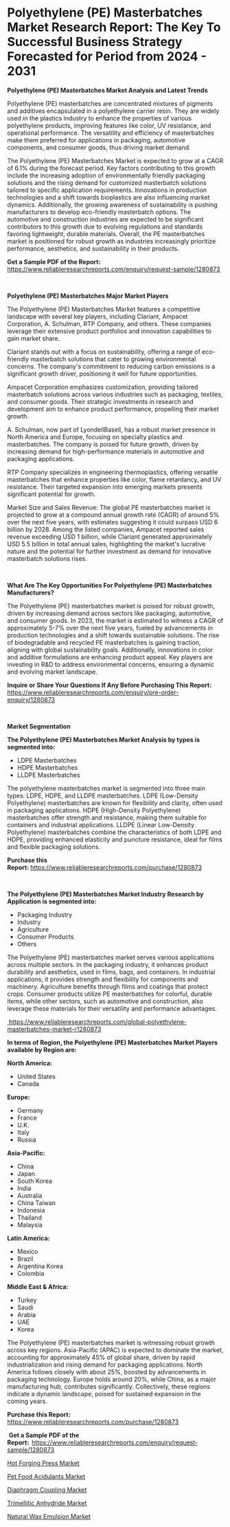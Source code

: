 <p><h1>Polyethylene (PE) Masterbatches Market Research Report: The Key To Successful Business Strategy Forecasted for Period from 2024 - 2031</h1></p><p><strong>Polyethylene (PE) Masterbatches Market Analysis and Latest Trends</strong></p>
<p><p>Polyethylene (PE) masterbatches are concentrated mixtures of pigments and additives encapsulated in a polyethylene carrier resin. They are widely used in the plastics industry to enhance the properties of various polyethylene products, improving features like color, UV resistance, and operational performance. The versatility and efficiency of masterbatches make them preferred for applications in packaging, automotive components, and consumer goods, thus driving market demand.</p><p>The Polyethylene (PE) Masterbatches Market is expected to grow at a CAGR of 6.1% during the forecast period. Key factors contributing to this growth include the increasing adoption of environmentally friendly packaging solutions and the rising demand for customized masterbatch solutions tailored to specific application requirements. Innovations in production technologies and a shift towards bioplastics are also influencing market dynamics. Additionally, the growing awareness of sustainability is pushing manufacturers to develop eco-friendly masterbatch options. The automotive and construction industries are expected to be significant contributors to this growth due to evolving regulations and standards favoring lightweight, durable materials. Overall, the PE masterbatches market is positioned for robust growth as industries increasingly prioritize performance, aesthetics, and sustainability in their products.</p></p>
<p><strong>Get a Sample PDF of the Report:&nbsp;</strong> <a href="https://www.reliableresearchreports.com/enquiry/request-sample/1280873?utm_campaign=28&utm_medium=2&utm_source=Github&utm_content=ia&utm_term=16122024&utm_id=polyethylene-pe-masterbatches">https://www.reliableresearchreports.com/enquiry/request-sample/1280873</a></p>
<p>&nbsp;</p>
<p><strong>Polyethylene (PE) Masterbatches Major Market Players</strong></p>
<p><p>The Polyethylene (PE) Masterbatches Market features a competitive landscape with several key players, including Clariant, Ampacet Corporation, A. Schulman, RTP Company, and others. These companies leverage their extensive product portfolios and innovation capabilities to gain market share.</p><p>Clariant stands out with a focus on sustainability, offering a range of eco-friendly masterbatch solutions that cater to growing environmental concerns. The company's commitment to reducing carbon emissions is a significant growth driver, positioning it well for future opportunities. </p><p>Ampacet Corporation emphasizes customization, providing tailored masterbatch solutions across various industries such as packaging, textiles, and consumer goods. Their strategic investments in research and development aim to enhance product performance, propelling their market growth.</p><p>A. Schulman, now part of LyondellBasell, has a robust market presence in North America and Europe, focusing on specialty plastics and masterbatches. The company is poised for future growth, driven by increasing demand for high-performance materials in automotive and packaging applications. </p><p>RTP Company specializes in engineering thermoplastics, offering versatile masterbatches that enhance properties like color, flame retardancy, and UV resistance. Their targeted expansion into emerging markets presents significant potential for growth.</p><p>Market Size and Sales Revenue: The global PE masterbatches market is projected to grow at a compound annual growth rate (CAGR) of around 5% over the next five years, with estimates suggesting it could surpass USD 6 billion by 2028. Among the listed companies, Ampacet reported sales revenue exceeding USD 1 billion, while Clariant generated approximately USD 5.5 billion in total annual sales, highlighting the market's lucrative nature and the potential for further investment as demand for innovative masterbatch solutions rises.</p></p>
<p>&nbsp;</p>
<p><strong>What Are The Key Opportunities For Polyethylene (PE) Masterbatches Manufacturers?</strong></p>
<p><p>The Polyethylene (PE) masterbatches market is poised for robust growth, driven by increasing demand across sectors like packaging, automotive, and consumer goods. In 2023, the market is estimated to witness a CAGR of approximately 5-7% over the next five years, fueled by advancements in production technologies and a shift towards sustainable solutions. The rise of biodegradable and recycled PE masterbatches is gaining traction, aligning with global sustainability goals. Additionally, innovations in color and additive formulations are enhancing product appeal. Key players are investing in R&D to address environmental concerns, ensuring a dynamic and evolving market landscape.</p></p>
<p><strong>Inquire or Share Your Questions If Any Before Purchasing This Report:</strong> <a href="https://www.reliableresearchreports.com/enquiry/pre-order-enquiry/1280873?utm_campaign=28&utm_medium=2&utm_source=Github&utm_content=ia&utm_term=16122024&utm_id=polyethylene-pe-masterbatches">https://www.reliableresearchreports.com/enquiry/pre-order-enquiry/1280873</a></p>
<p>&nbsp;</p>
<p><strong>Market Segmentation</strong></p>
<p><strong>The Polyethylene (PE) Masterbatches Market Analysis by types is segmented into:</strong></p>
<p><ul><li>LDPE Masterbatches</li><li>HDPE Masterbatches</li><li>LLDPE Masterbatches</li></ul></p>
<p><p>The polyethylene masterbatches market is segmented into three main types: LDPE, HDPE, and LLDPE masterbatches. LDPE (Low-Density Polyethylene) masterbatches are known for flexibility and clarity, often used in packaging applications. HDPE (High-Density Polyethylene) masterbatches offer strength and resistance, making them suitable for containers and industrial applications. LLDPE (Linear Low-Density Polyethylene) masterbatches combine the characteristics of both LDPE and HDPE, providing enhanced elasticity and puncture resistance, ideal for films and flexible packaging solutions.</p></p>
<p><strong>Purchase this Report:&nbsp;</strong><a href="https://www.reliableresearchreports.com/purchase/1280873?utm_campaign=28&utm_medium=2&utm_source=Github&utm_content=ia&utm_term=16122024&utm_id=polyethylene-pe-masterbatches">https://www.reliableresearchreports.com/purchase/1280873</a></p>
<p>&nbsp;</p>
<p><strong>The Polyethylene (PE) Masterbatches Market Industry Research by Application is segmented into:</strong></p>
<p><ul><li>Packaging Industry</li><li>Industry</li><li>Agriculture</li><li>Consumer Products</li><li>Others</li></ul></p>
<p><p>The Polyethylene (PE) masterbatches market serves various applications across multiple sectors. In the packaging industry, it enhances product durability and aesthetics, used in films, bags, and containers. In industrial applications, it provides strength and flexibility for components and machinery. Agriculture benefits through films and coatings that protect crops. Consumer products utilize PE masterbatches for colorful, durable items, while other sectors, such as automotive and construction, also leverage these materials for their versatility and performance advantages.</p></p>
<p><a href="https://www.reliableresearchreports.com/global-polyethylene-masterbatches-market-r1280873?utm_campaign=28&utm_medium=2&utm_source=Github&utm_content=ia&utm_term=16122024&utm_id=polyethylene-pe-masterbatches">&nbsp;https://www.reliableresearchreports.com/global-polyethylene-masterbatches-market-r1280873</a></p>
<p><strong>In terms of Region, the Polyethylene (PE) Masterbatches Market Players available by Region are:</strong></p>
<p>
    <p> <strong> North America: </strong>
        <ul>
            <li>United States</li>
            <li>Canada</li>
        </ul>
        </p> 
    <p> <strong> Europe: </strong>
        <ul>
            <li>Germany</li>
            <li>France</li>
            <li>U.K.</li>
            <li>Italy</li>
            <li>Russia</li>
        </ul>
        </p> 
    <p> <strong> Asia-Pacific: </strong>
        <ul>
            <li>China</li>
            <li>Japan</li>
            <li>South Korea</li>
            <li>India</li>
            <li>Australia</li>
            <li>China Taiwan</li>
            <li>Indonesia</li>
            <li>Thailand</li>
            <li>Malaysia</li>
        </ul>
        </p> 
    <p> <strong> Latin America: </strong>
        <ul>
            <li>Mexico</li>
            <li>Brazil</li>
            <li>Argentina Korea</li>
            <li>Colombia</li>
        </ul>
        </p> 
    <p> <strong> Middle East & Africa: </strong>
        <ul>
            <li>Turkey</li>
            <li>Saudi</li>
            <li>Arabia</li>
            <li>UAE</li>
            <li>Korea</li>
        </ul>
    </p>
    </p>
<p><p>The Polyethylene (PE) masterbatches market is witnessing robust growth across key regions. Asia-Pacific (APAC) is expected to dominate the market, accounting for approximately 45% of global share, driven by rapid industrialization and rising demand for packaging applications. North America follows closely with about 25%, boosted by advancements in packaging technology. Europe holds around 20%, while China, as a major manufacturing hub, contributes significantly. Collectively, these regions indicate a dynamic landscape, poised for sustained expansion in the coming years.</p></p>
<p><strong>Purchase this Report: </strong><a href="https://www.reliableresearchreports.com/purchase/1280873?utm_campaign=28&utm_medium=2&utm_source=Github&utm_content=ia&utm_term=16122024&utm_id=polyethylene-pe-masterbatches">https://www.reliableresearchreports.com/purchase/1280873</a></p>
<p>&nbsp;<strong>Get a Sample PDF of the Report:&nbsp;&nbsp;</strong><a href="https://www.reliableresearchreports.com/enquiry/request-sample/1280873?utm_campaign=28&utm_medium=2&utm_source=Github&utm_content=ia&utm_term=16122024&utm_id=polyethylene-pe-masterbatches">https://www.reliableresearchreports.com/enquiry/request-sample/1280873</a></p>
<p><strong></strong></p>
<p><p><a href="https://www.linkedin.com/pulse/why-hot-forging-press-market-rise-exploring-114-cagr-szcee?utm_campaign=28&utm_medium=2&utm_source=Github&utm_content=ia&utm_term=16122024&utm_id=polyethylene-pe-masterbatches">Hot Forging Press Market</a></p><p><a href="https://github.com/indrystar/Market-Research-Report-List-5/blob/main/pet-food-acidulants-market.md?utm_campaign=28&utm_medium=2&utm_source=Github&utm_content=ia&utm_term=16122024&utm_id=polyethylene-pe-masterbatches">Pet Food Acidulants Market</a></p><p><a href="https://www.linkedin.com/pulse/expert-analysis-diaphragm-coupling-market-dynamics-expected-zzxbe?utm_campaign=28&utm_medium=2&utm_source=Github&utm_content=ia&utm_term=16122024&utm_id=polyethylene-pe-masterbatches">Diaphragm Coupling Market</a></p><p><a href="https://www.linkedin.com/pulse/industry-insights-global-trimellitic-anhydride-markets-zhybe?utm_campaign=28&utm_medium=2&utm_source=Github&utm_content=ia&utm_term=16122024&utm_id=polyethylene-pe-masterbatches">Trimellitic Anhydride Market</a></p><p><a href="https://github.com/BellAuer/Market-Research-Report-List-1/blob/main/natural-wax-emulsion-market.md?utm_campaign=28&utm_medium=2&utm_source=Github&utm_content=ia&utm_term=16122024&utm_id=polyethylene-pe-masterbatches">Natural Wax Emulsion Market</a></p></p>